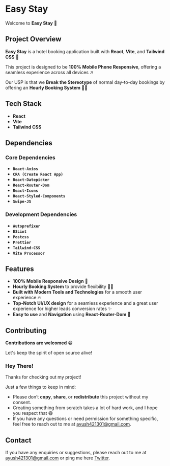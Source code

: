 # Easy Stay

Welcome to **Easy Stay** 🏡
## Project Overview

**Easy Stay** is a hotel booking application built with **React**, **Vite**, and **Tailwind CSS** 👀

This project is designed to be **100% Mobile Phone Responsive**, offering a seamless experience across all devices ↗️

Our USP is that we **Break the Stereotype** of normal day-to-day bookings by offering an **Hourly Booking System** 🏄🏻

## Tech Stack

- **React**
- **Vite**
- **Tailwind CSS**

## Dependencies

### Core Dependencies

- **`React-Axios`**
- **`CRA (Create React App)`**
- **`React-Datepicker`**
- **`React-Router-Dom`**
- **`React-Icons`**
- **`React-Styled-Components`**
- **`Swipe-JS`**

### Development Dependencies

- **`Autoprefixer`**
- **`ESLint`**
- **`Postcss`**
- **`Prettier`**
- **`Tailwind-CSS`**
- **`Vite Processor`**

## Features

- **100% Mobile Responsive Design** 🐎
- **Hourly Booking System** to provide flexibility 💪🏻
- **Built with Modern Tools and Technologies** for a smooth user experience 🔥
- **Top-Notch UI/UX design** for a seamless experience and a great user experience for higher leads conversion rates ✨
- **Easy to use** and **Navigation** using **React-Router-Dom** 🚀

## Contributing

**Contributions are welcomed** 😁

Let's keep the spirit of open source alive!

### Hey There!

Thanks for checking out my project! 

Just a few things to keep in mind:

- Please don’t **copy**, **share**, or **redistribute** this project without my consent.
- Creating something from scratch takes a lot of hard work, and I hope you respect that 😄
- If you have any questions or need permission for something specific, feel free to reach out to me at [ayush421301@gmail.com](mailto:ayush421301@gmail.com).


## Contact

If you have any enquiries or suggestions, please reach out to me at [ayush421301@gmail.com](mailto:ayush421301@gmail.com) or ping me here [Twitter](https://x.com/ayuxy027).
